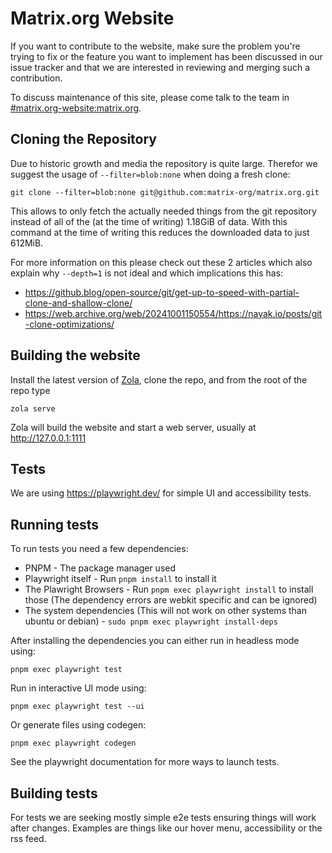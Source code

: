 # Matrix.org Website

If you want to contribute to the website, make sure the problem you're trying to
fix or the feature you want to implement has been discussed in our issue tracker
and that we are interested in reviewing and merging such a contribution.

To discuss maintenance of this site, please come talk to the team in
[#matrix.org-website:matrix.org](https://matrix.to/#/#matrix.org-website:matrix.org).

## Cloning the Repository

Due to historic growth and media the repository is quite large. Therefor we suggest the usage of `--filter=blob:none` when doing a fresh clone:

```
git clone --filter=blob:none git@github.com:matrix-org/matrix.org.git
```

This allows to only fetch the actually needed things from the git repository instead of all of the (at the time of writing) 1.18GiB of data.
With this command at the time of writing this reduces the downloaded data to just 612MiB.

For more information on this please check out these 2 articles which also explain why `--depth=1` is not ideal and which implications this has:

- https://github.blog/open-source/git/get-up-to-speed-with-partial-clone-and-shallow-clone/
- https://web.archive.org/web/20241001150554/https://nayak.io/posts/git-clone-optimizations/

## Building the website

Install the latest version of [Zola](https://www.getzola.org), clone the repo, and from the root of the
repo type

```
zola serve
```

Zola will build the website and start a web server, usually at
<http://127.0.0.1:1111>

## Tests

We are using <https://playwright.dev/> for simple UI and accessibility tests.

## Running tests

To run tests you need a few dependencies:

- PNPM - The package manager used
- Playwright itself - Run `pnpm install` to install it
- The Plawright Browsers - Run `pnpm exec playwright install` to install those (The dependency errors are webkit specific and can be ignored)
- The system dependencies (This will not work on other systems than ubuntu or debian) - `sudo pnpm exec playwright install-deps`

After installing the dependencies you can either run in headless mode using:

```
pnpm exec playwright test
```

Run in interactive UI mode using:

```
pnpm exec playwright test --ui
```

Or generate files using codegen:

```
pnpm exec playwright codegen
```

See the playwright documentation for more ways to launch tests.

## Building tests

For tests we are seeking mostly simple e2e tests ensuring things will work after changes.
Examples are things like our hover menu, accessibility or the rss feed.
